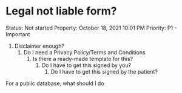 # Legal not liable form?

Status: Not started
Property: October 18, 2021 10:01 PM
Priority: P1 - Important

1. Disclaimer enough?
    1. Do I need a Privacy Policy/Terms and Conditions 
        1. Is there a ready-made template for this?
            1. Do I have to get this signed by you?
                1. Do I have to get this signed by the patient?

For a public database, what should I do